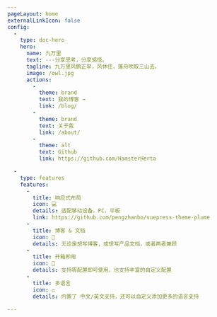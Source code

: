 ```yaml
---
pageLayout: home
externalLinkIcon: false
config:
  -
    type: doc-hero
    hero:
      name: 九万里
      text: ---分享思考，分享感悟。
      tagline: 九万里风鹏正举，风休住，蓬舟吹取三山去。
      image: /owl.jpg
      actions:
        -
          theme: brand
          text: 我的博客 →
          link: /blog/
        -
          theme: brand
          text: 关于我
          link: /about/
        -
          theme: alt
          text: Github
          link: https://github.com/HamsterHerta

  -
    type: features
    features:
      -
        title: 响应式布局
        icon: 💻
        details: 适配移动设备，PC，平板
        link: https://github.com/pengzhanbo/vuepress-theme-plume
      -
        title: 博客 & 文档
        icon: 📖
        details: 无论是想写博客，或想写产品文档，或者两者兼顾
      -
        title: 开箱即用
        icon: 🚀
        details: 支持零配置即可使用，也支持丰富的自定义配置
      -
        title: 多语言
        icon: ⚖
        details: 内置了 中文/英文支持，还可以自定义添加更多的语言支持

---
```


